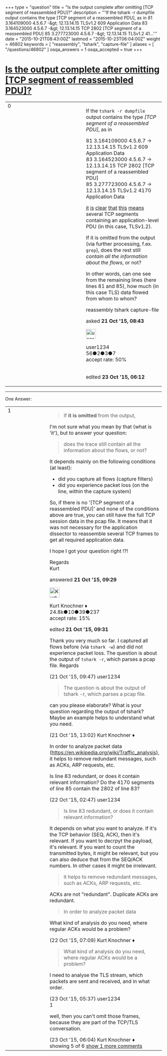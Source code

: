 +++
type = "question"
title = "Is the output complete after omitting [TCP segment of reassembled PDU]?"
description = '''If the tshark -r dumpfile output contains the type [TCP segment of a reassembled PDU], as in  81 3.164109000 4.5.6.7 -&amp;gt; 12.13.14.15 TLSv1.2 609 Application Data 83 3.164523000 4.5.6.7 -&amp;gt; 12.13.14.15 TCP 2802 [TCP segment of a reassembled PDU] 85 3.277723000 4.5.6.7 -&amp;gt; 12.13.14.15 TLSv1.2 41...'''
date = "2015-10-21T08:43:00Z"
lastmod = "2015-10-23T06:04:00Z"
weight = 46802
keywords = [ "reassembly", "tshark", "capture-file" ]
aliases = [ "/questions/46802" ]
osqa_answers = 1
osqa_accepted = true
+++

<div class="headNormal">

# [Is the output complete after omitting \[TCP segment of reassembled PDU\]?](/questions/46802/is-the-output-complete-after-omitting-tcp-segment-of-reassembled-pdu)

</div>

<div id="main-body">

<div id="askform">

<table id="question-table" style="width:100%;"><colgroup><col style="width: 50%" /><col style="width: 50%" /></colgroup><tbody><tr class="odd"><td style="width: 30px; vertical-align: top"><div class="vote-buttons"><span id="post-46802-upvote" class="ajax-command post-vote up" rel="nofollow" title="I like this post (click again to cancel)"> </span><div id="post-46802-score" class="post-score" title="current number of votes">0</div><span id="post-46802-downvote" class="ajax-command post-vote down" rel="nofollow" title="I dont like this post (click again to cancel)"> </span> <span id="favorite-mark" class="ajax-command favorite-mark" rel="nofollow" title="mark/unmark this question as favorite (click again to cancel)"> </span><div id="favorite-count" class="favorite-count"></div></div></td><td><div id="item-right"><div class="question-body"><p>If the <code>tshark -r dumpfile</code> output contains the type <em>[TCP segment of a reassembled PDU]</em>, as in</p><p>81 3.164109000 4.5.6.7 -&gt; 12.13.14.15 TLSv1.2 609 Application Data<br />
83 3.164523000 4.5.6.7 -&gt; 12.13.14.15 TCP 2802 [TCP segment of a reassembled PDU]<br />
85 3.277723000 4.5.6.7 -&gt; 12.13.14.15 TLSv1.2 4170 Application Data</p><p><a href="https://www.wireshark.org/lists/wireshark-users/200805/msg00206.html">it</a> <a href="http://serverfault.com/questions/516401/why-does-wireshark-think-this-frame-is-a-tcp-segment-of-a-reassembled-pdu">is</a> <a href="https://www.wireshark.org/lists/wireshark-users/200806/msg00047.html">clear</a> <a href="http://stackoverflow.com/questions/12836944/how-wireshark-marks-some-packets-as-tcp-segment-of-a-reassembled-pdu">that</a> <a href="http://superuser.com/questions/255157/tcp-segment-of-a-reassembled-pdu">this</a> <a href="http://fixunix.com/tcp-ip/66988-tcp-segment-reassembled-pdu-errors.html">means</a> several TCP segments containing an application-level PDU (in this case, TLSv1.2).</p><p>If it is omitted from the output (via further processing, f.ex. <code>grep</code>), does the rest still <em>contain all the information about the flows</em>, or not?</p><p>In other words, can one see from the remaining lines (here lines 81 and 85), how much (in this case TLS) data flowed from whom to whom?</p></div><div id="question-tags" class="tags-container tags"><span class="post-tag tag-link-reassembly" rel="tag" title="see questions tagged &#39;reassembly&#39;">reassembly</span> <span class="post-tag tag-link-tshark" rel="tag" title="see questions tagged &#39;tshark&#39;">tshark</span> <span class="post-tag tag-link-capture-file" rel="tag" title="see questions tagged &#39;capture-file&#39;">capture-file</span></div><div id="question-controls" class="post-controls"></div><div class="post-update-info-container"><div class="post-update-info post-update-info-user"><p>asked <strong>21 Oct '15, 08:43</strong></p><img src="https://secure.gravatar.com/avatar/0f479a594deab60e820a84e87409f955?s=32&amp;d=identicon&amp;r=g" class="gravatar" width="32" height="32" alt="user1234&#39;s gravatar image" /><p><span>user1234</span><br />
<span class="score" title="56 reputation points">56</span><span title="2 badges"><span class="badge1">●</span><span class="badgecount">2</span></span><span title="3 badges"><span class="silver">●</span><span class="badgecount">3</span></span><span title="7 badges"><span class="bronze">●</span><span class="badgecount">7</span></span><br />
<span class="accept_rate" title="Rate of the user&#39;s accepted answers">accept rate:</span> <span title="user1234 has one accepted answer">50%</span> </br></br></p></div><div class="post-update-info post-update-info-edited"><p><span> edited <strong>23 Oct '15, 06:12</strong> </span></p></div></div><div id="comments-container-46802" class="comments-container"></div><div id="comment-tools-46802" class="comment-tools"></div><div class="clear"></div><div id="comment-46802-form-container" class="comment-form-container"></div><div class="clear"></div></div></td></tr></tbody></table>

------------------------------------------------------------------------

<div class="tabBar">

<span id="sort-top"></span>

<div class="headQuestions">

One Answer:

</div>

</div>

<span id="46804"></span>

<div id="answer-container-46804" class="answer accepted-answer">

<table style="width:100%;"><colgroup><col style="width: 50%" /><col style="width: 50%" /></colgroup><tbody><tr class="odd"><td style="width: 30px; vertical-align: top"><div class="vote-buttons"><span id="post-46804-upvote" class="ajax-command post-vote up" rel="nofollow" title="I like this post (click again to cancel)"> </span><div id="post-46804-score" class="post-score" title="current number of votes">1</div><span id="post-46804-downvote" class="ajax-command post-vote down" rel="nofollow" title="I dont like this post (click again to cancel)"> </span> <span class="accept-answer on" rel="nofollow" title="user1234 has selected this answer as the correct answer"> </span></div></td><td><div class="item-right"><div class="answer-body"><blockquote><p>If <strong>it is omitted</strong> from the output,</p></blockquote><p>I'm not sure what you mean by that (what is 'it'), but to answer your question:</p><blockquote><p>does the trace still contain all the information about the flows, or not?</p></blockquote><p>It depends mainly on the following conditions (at least):</p><ul><li>did you capture all flows (capture filters)</li><li>did you experience packet loss (on the line, within the capture system)</li></ul><p>So, if there is no '[TCP segment of a reassembled PDU]' and none of the conditions above are true, you can still have the full TCP session data in the pcap file. It means that it was not necessary for the application dissector to reassemble several TCP frames to get all required application data.</p><p>I hope I got your question right !?!</p><p>Regards<br />
Kurt</p></div><div class="answer-controls post-controls"></div><div class="post-update-info-container"><div class="post-update-info post-update-info-user"><p>answered <strong>21 Oct '15, 09:29</strong></p><img src="https://secure.gravatar.com/avatar/23b7bf5b13bc2c98b2e8aa9869ca5d75?s=32&amp;d=identicon&amp;r=g" class="gravatar" width="32" height="32" alt="Kurt%20Knochner&#39;s gravatar image" /><p><span>Kurt Knochner ♦</span><br />
<span class="score" title="24767 reputation points"><span>24.8k</span></span><span title="10 badges"><span class="badge1">●</span><span class="badgecount">10</span></span><span title="39 badges"><span class="silver">●</span><span class="badgecount">39</span></span><span title="237 badges"><span class="bronze">●</span><span class="badgecount">237</span></span><br />
<span class="accept_rate" title="Rate of the user&#39;s accepted answers">accept rate:</span> <span title="Kurt Knochner has 344 accepted answers">15%</span> </br></p></div><div class="post-update-info post-update-info-edited"><p><span> edited <strong>21 Oct '15, 09:31</strong> </span></p></div></div><div id="comments-container-46804" class="comments-container"><span id="46806"></span><div id="comment-46806" class="comment"><div id="post-46806-score" class="comment-score"></div><div class="comment-text"><p>Thank you very much so far. I captured all flows before (via <code>tshark -w</code>) and did not experience packet loss. The question is about the output of <code>tshark -r</code>, which parses a pcap file. Regards</p></div><div id="comment-46806-info" class="comment-info"><span class="comment-age">(21 Oct '15, 09:47)</span> <span class="comment-user userinfo">user1234</span></div></div><span id="46817"></span><div id="comment-46817" class="comment"><div id="post-46817-score" class="comment-score"></div><div class="comment-text"><blockquote><p>The question is about the output of tshark -r, which parses a pcap file.</p></blockquote><p>can you please elaborate? What is your question regarding the output of tshark? Maybe an example helps to understand what you need.</p></div><div id="comment-46817-info" class="comment-info"><span class="comment-age">(21 Oct '15, 13:02)</span> <span class="comment-user userinfo">Kurt Knochner ♦</span></div></div><span id="46827"></span><div id="comment-46827" class="comment"><div id="post-46827-score" class="comment-score"></div><div class="comment-text"><p>In order to analyze packet data (<a href="https://en.wikipedia.org/wiki/Traffic_analysis),">https://en.wikipedia.org/wiki/Traffic_analysis),</a> it helps to remove redundant messages, such as ACKs, ARP requests, etc.</p><p>Is line 83 redundant, or does it contain relevant information? Do the 4170 segments of line 85 contain the 2802 of line 83?</p></div><div id="comment-46827-info" class="comment-info"><span class="comment-age">(22 Oct '15, 02:47)</span> <span class="comment-user userinfo">user1234</span></div></div><span id="46830"></span><div id="comment-46830" class="comment"><div id="post-46830-score" class="comment-score"></div><div class="comment-text"><blockquote><p>Is line 83 redundant, or does it contain relevant information?</p></blockquote><p>It depends on what you want to analyze. If it's the TCP behavior (SEQ, ACK), then it's relevant. If you want to decrpyt the payload, it's relevant. If you want to count the transmitted bytes, it might be relevant, but you can also deduce that from the SEQ/ACK numbers. In other cases it might be irrelevant.</p><blockquote><p>it helps to remove redundant messages, such as ACKs, ARP requests, etc.</p></blockquote><p>ACKs are not "redundant". Duplicate ACKs are redundant.</p><blockquote><p>In order to analyze packet data</p></blockquote><p>What kind of analysis do you need, where regular ACKs would be a problem?</p></div><div id="comment-46830-info" class="comment-info"><span class="comment-age">(22 Oct '15, 07:09)</span> <span class="comment-user userinfo">Kurt Knochner ♦</span></div></div><span id="46876"></span><div id="comment-46876" class="comment not_top_scorer"><div id="post-46876-score" class="comment-score"></div><div class="comment-text"><blockquote><p>What kind of analysis do you need, where regular ACKs would be a problem?</p></blockquote><p>I need to analyse the TLS stream, which packets are sent and received, and in what order.</p></div><div id="comment-46876-info" class="comment-info"><span class="comment-age">(23 Oct '15, 05:37)</span> <span class="comment-user userinfo">user1234</span></div></div><span id="46877"></span><div id="comment-46877" class="comment"><div id="post-46877-score" class="comment-score">1</div><div class="comment-text"><p>well, then you can't omit those frames, because they are part of the TCP/TLS conversation.</p></div><div id="comment-46877-info" class="comment-info"><span class="comment-age">(23 Oct '15, 06:04)</span> <span class="comment-user userinfo">Kurt Knochner ♦</span></div></div></div><div id="comment-tools-46804" class="comment-tools"><span class="comments-showing"> showing 5 of 6 </span> <a href="#" class="show-all-comments-link">show 1 more comments</a></div><div class="clear"></div><div id="comment-46804-form-container" class="comment-form-container"></div><div class="clear"></div></div></td></tr></tbody></table>

</div>

<div class="paginator-container-left">

</div>

</div>

</div>

